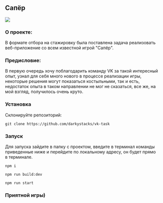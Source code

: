 ## Сапёр

![](https://i.ibb.co/FDQLvSG/IMAGE-2023-03-05-12-43-32.jpg)

### О проекте:

В формате отбора на стажировку была поставлена задача реализовать веб-приложение со всем известной игрой "Сапёр".

### Предисловие:

В первую очередь хочу поблагодарить команду VK за такой интересный опыт, узнал для себя много нового в процессе реализации игры, некоторые решения могут показаться костыльными, так и есть, недостаток опыта в таком направлении не мог не сказаться, все же, на мой взгляд, получилось очень круто.

### Установка

Склонируйте репозиторий:
```
git clone https://github.com/darkystacks/vk-task
```

### Запуск

Для запуска зайдите в папку с проектом, введите в терминал команды приведенные ниже и перейдите по локальному адресу, он будет прямо в терминале.
```
npm i
```
```
npm run build:dev
```
```
npm run start
```

### Приятной игры)

